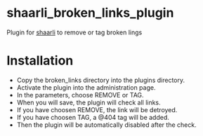 # shaarli_broken_links_plugin
Plugin for <a href='https://github.com/shaarli/Shaarli'>shaarli</a> to remove or tag broken lings

# Installation
- Copy the broken_links directory into the plugins directory.
- Activate the plugin into the administration page.
- In the parameters, choose REMOVE or TAG.
- When you will save, the plugin will check all links.
- If you have choosen REMOVE, the link will be detroyed.
- If you have choosen TAG, a @404 tag will be added.
- Then the plugin will be automatically disabled after the check.
